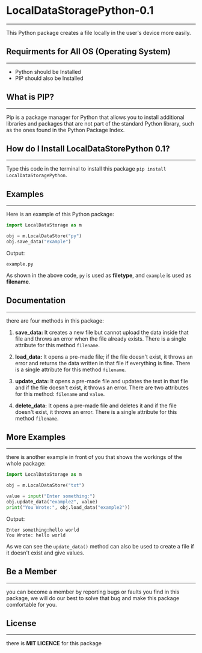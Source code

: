 # LocalDataStoragePython-0.1
***
This Python package creates a file locally in the user's device more easily.

## Requirments for All OS (Operating System)
***
* Python should be Installed
*  PIP should also be Installed

## What is PIP?
***
Pip is a package manager for Python that allows you to install additional libraries and packages that are not part of the standard Python library, such as the ones found in the Python Package Index.

## How do I Install LocalDataStorePython 0.1?
***
Type this code in the terminal to install this package `pip install LocalDataStoragePython`.

## Examples
***
Here is an example of this Python package:
``` python
import LocalDataStorage as m

obj = m.LocalDataStore("py")
obj.save_data("example")

```
Output:
```
example.py
```
As shown in the above code, `py` is used as **filetype**, and `example` is used as **filename**.

## Documentation
***
there are four methods in this package:

1) **save_data:** It creates a new file but cannot upload the data inside that file and throws an error when the file already exists. There is a single attribute for this method `filename`.
   
2) **load_data:** It opens a pre-made file; if the file doesn't exist, it throws an error and returns the data written in that file if everything is fine. There is a single attribute for this method `filename`.

3) **update_data:** It opens a pre-made file and updates the text in that file and if the file doesn't exist, it throws an error. There are two attributes for this method: `filename` and `value`.
   
4) **delete_data:** It opens a pre-made file and deletes it and if the file doesn't exist, it throws an error. There is a single attribute for this method `filename`.

## More Examples
***
there is another example in front of you that shows the workings of the whole package:
``` python
import LocalDataStorage as m

obj = m.LocalDataStore("txt")

value = input("Enter something:")
obj.update_data("example2", value)
print("You Wrote:", obj.load_data("example2"))

```
Output:

```
Enter something:hello world
You Wrote: hello world

```
As we can see the `update_data()` method can also be used to create a file if it doesn't exist and give values.

## Be a Member
***
you can become a member by reporting bugs or faults you find in this package, we will do our best to solve that bug and make this package comfortable for you.

## License
***
there is **MIT LICENCE** for this package
